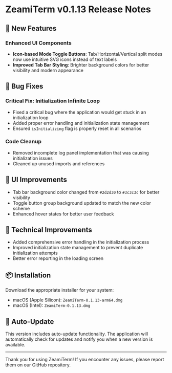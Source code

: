 # ZeamiTerm v0.1.13 Release Notes

## 🎉 New Features

### Enhanced UI Components
- **Icon-based Mode Toggle Buttons**: Tab/Horizontal/Vertical split modes now use intuitive SVG icons instead of text labels
- **Improved Tab Bar Styling**: Brighter background colors for better visibility and modern appearance

## 🐛 Bug Fixes

### Critical Fix: Initialization Infinite Loop
- Fixed a critical bug where the application would get stuck in an initialization loop
- Added proper error handling and initialization state management
- Ensured `isInitializing` flag is properly reset in all scenarios

### Code Cleanup
- Removed incomplete log panel implementation that was causing initialization issues
- Cleaned up unused imports and references

## 🎨 UI Improvements

- Tab bar background color changed from `#2d2d30` to `#3c3c3c` for better visibility
- Toggle button group background updated to match the new color scheme
- Enhanced hover states for better user feedback

## 🔧 Technical Improvements

- Added comprehensive error handling in the initialization process
- Improved initialization state management to prevent duplicate initialization attempts
- Better error reporting in the loading screen

## 📦 Installation

Download the appropriate installer for your system:
- macOS (Apple Silicon): `ZeamiTerm-0.1.13-arm64.dmg`
- macOS (Intel): `ZeamiTerm-0.1.13.dmg`

## 🔄 Auto-Update

This version includes auto-update functionality. The application will automatically check for updates and notify you when a new version is available.

---

Thank you for using ZeamiTerm! If you encounter any issues, please report them on our GitHub repository.